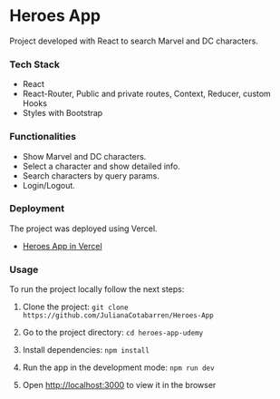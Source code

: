 # Heroes App

Project developed with React to search Marvel and DC characters.

### Tech Stack

- React
- React-Router, Public and private routes, Context, Reducer, custom Hooks
- Styles with Bootstrap

### Functionalities

- Show Marvel and DC characters.
- Select a character and show detailed info.
- Search characters by query params.
- Login/Logout.

### Deployment

The project was deployed using Vercel.

- [Heroes App in Vercel]()

### Usage

To run the project locally follow the next steps:

1. Clone the project: `git clone https://github.com/JulianaCotabarren/Heroes-App`

2. Go to the project directory: `cd heroes-app-udemy`

3. Install dependencies: `npm install`

4. Run the app in the development mode: `npm run dev`

5. Open [http://localhost:3000](http://localhost:3000) to view it in the browser
